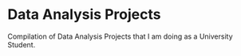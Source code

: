 # Data Analysis Projects
Compilation of Data Analysis Projects that I am doing as a University Student.
